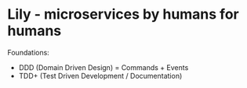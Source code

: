 
# Lily - microservices by humans for humans

Foundations:
- DDD (Domain Driven Design) = Commands + Events
- TDD+ (Test Driven Development / Documentation)

